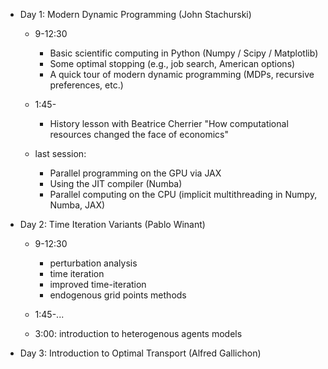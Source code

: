 - Day 1: Modern Dynamic Programming (John Stachurski)

    - 9-12:30
        - Basic scientific computing in Python (Numpy / Scipy / Matplotlib)
        - Some optimal stopping (e.g., job search, American options)
        - A quick tour of modern dynamic programming (MDPs, recursive preferences, etc.)

    - 1:45-

        - History lesson with Beatrice Cherrier
        "How computational resources changed the face of economics"
    
    - last session:

        - Parallel programming on the GPU via JAX
        - Using the JIT compiler (Numba)
        - Parallel computing on the CPU (implicit multithreading in Numpy, Numba, JAX)

- Day 2: Time Iteration Variants (Pablo Winant)
    - 9-12:30
        - perturbation analysis
        - time iteration
        - improved time-iteration
        - endogenous grid points methods

    - 1:45-...

    - 3:00: introduction to heterogenous agents models

- Day 3: Introduction to Optimal Transport (Alfred Gallichon)
